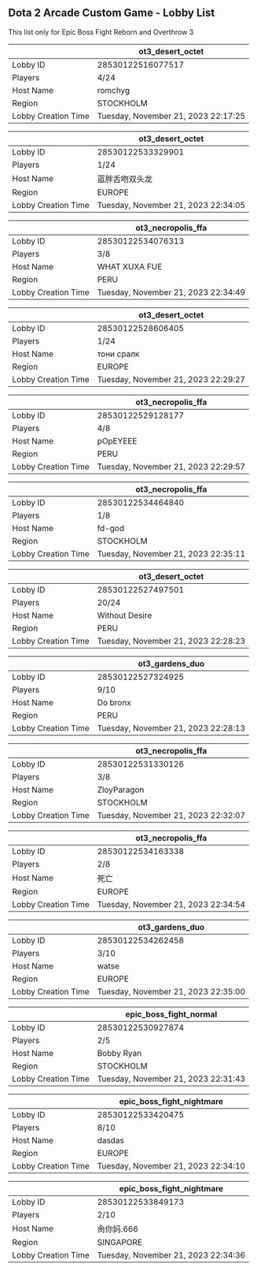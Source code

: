 ## Dota 2 Arcade Custom Game - Lobby List

This list only for Epic Boss Fight Reborn and Overthrow 3

|  | ot3_desert_octet |
| ------ | ------ |
| Lobby ID | 28530122516077517 |
| Players | 4/24 |
| Host Name | romchyg |
| Region | STOCKHOLM |
| Lobby Creation Time | Tuesday, November 21, 2023 22:17:25 |


|  | ot3_desert_octet |
| ------ | ------ |
| Lobby ID | 28530122533329901 |
| Players | 1/24 |
| Host Name | 蓝胖舌吻双头龙 |
| Region | EUROPE |
| Lobby Creation Time | Tuesday, November 21, 2023 22:34:05 |


|  | ot3_necropolis_ffa |
| ------ | ------ |
| Lobby ID | 28530122534076313 |
| Players | 3/8 |
| Host Name | WHAT XUXA FUE |
| Region | PERU |
| Lobby Creation Time | Tuesday, November 21, 2023 22:34:49 |


|  | ot3_desert_octet |
| ------ | ------ |
| Lobby ID | 28530122528606405 |
| Players | 1/24 |
| Host Name | тони сралк |
| Region | EUROPE |
| Lobby Creation Time | Tuesday, November 21, 2023 22:29:27 |


|  | ot3_necropolis_ffa |
| ------ | ------ |
| Lobby ID | 28530122529128177 |
| Players | 4/8 |
| Host Name | pOpEYEEE |
| Region | PERU |
| Lobby Creation Time | Tuesday, November 21, 2023 22:29:57 |


|  | ot3_necropolis_ffa |
| ------ | ------ |
| Lobby ID | 28530122534464840 |
| Players | 1/8 |
| Host Name | fd-god |
| Region | STOCKHOLM |
| Lobby Creation Time | Tuesday, November 21, 2023 22:35:11 |


|  | ot3_desert_octet |
| ------ | ------ |
| Lobby ID | 28530122527497501 |
| Players | 20/24 |
| Host Name | Without Desire |
| Region | PERU |
| Lobby Creation Time | Tuesday, November 21, 2023 22:28:23 |


|  | ot3_gardens_duo |
| ------ | ------ |
| Lobby ID | 28530122527324925 |
| Players | 9/10 |
| Host Name | Do bronx |
| Region | PERU |
| Lobby Creation Time | Tuesday, November 21, 2023 22:28:13 |


|  | ot3_necropolis_ffa |
| ------ | ------ |
| Lobby ID | 28530122531330126 |
| Players | 3/8 |
| Host Name | ZloyParagon |
| Region | STOCKHOLM |
| Lobby Creation Time | Tuesday, November 21, 2023 22:32:07 |


|  | ot3_necropolis_ffa |
| ------ | ------ |
| Lobby ID | 28530122534163338 |
| Players | 2/8 |
| Host Name | 死亡 |
| Region | EUROPE |
| Lobby Creation Time | Tuesday, November 21, 2023 22:34:54 |


|  | ot3_gardens_duo |
| ------ | ------ |
| Lobby ID | 28530122534262458 |
| Players | 3/10 |
| Host Name | watse |
| Region | EUROPE |
| Lobby Creation Time | Tuesday, November 21, 2023 22:35:00 |


|  | epic_boss_fight_normal |
| ------ | ------ |
| Lobby ID | 28530122530927874 |
| Players | 2/5 |
| Host Name | Bobby Ryan |
| Region | STOCKHOLM |
| Lobby Creation Time | Tuesday, November 21, 2023 22:31:43 |


|  | epic_boss_fight_nightmare |
| ------ | ------ |
| Lobby ID | 28530122533420475 |
| Players | 8/10 |
| Host Name | dasdas |
| Region | EUROPE |
| Lobby Creation Time | Tuesday, November 21, 2023 22:34:10 |


|  | epic_boss_fight_nightmare |
| ------ | ------ |
| Lobby ID | 28530122533849173 |
| Players | 2/10 |
| Host Name | 肏你妈.666 |
| Region | SINGAPORE |
| Lobby Creation Time | Tuesday, November 21, 2023 22:34:36 |


